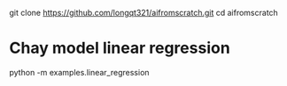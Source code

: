 git clone https://github.com/longqt321/aifromscratch.git
cd aifromscratch

# Chay model linear regression

python -m examples.linear_regression
